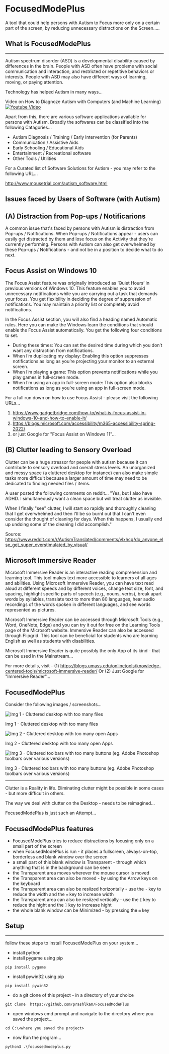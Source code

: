 # FocusedModePlus
A tool that could help persons with Autism to Focus more only on a certain part of the screen, by reducing unnecessary distractions on the Screen.....

## What is FocusedModePlus
---------------------

Autism spectrum disorder (ASD) is a developmental disability caused by differences in the brain. People with ASD often have problems with social communication and interaction, and restricted or repetitive behaviors or interests. People with ASD may also have different ways of learning, moving, or paying attention.

Technology has helped Autism in many ways...

Video on How to Diagnoze Autism with Computers (and Machine Learning)
[![Youtube Video](/content/inde99o98x.jpg)](https://www.youtube.com/watch?v=YQpTlnWYAqE&t=196s)

Apart from this, there are various software applications available for persons with Autism. Broadly the softwares can be classified into the following Catagories...

 - Autism Diagnosis / Training / Early Intervention (for Parents)
 - Communication / Assistive Aids
 - Early Schooling / Educational Aids
 - Entertainment / Recreational software
 - Other Tools / Utilities
 
For a Curated list of Software Solutions for Autism - you may refer to the following URL...

http://www.mousetrial.com/autism_software.html

Issues faced by Users of Software (with Autism)
---------

(A) Distraction from Pop-ups / Notificarions
-------------
A common issue that's faced by persons with Autism is distraction from Pop-ups / Notifications. When Pop-ups / Notifications appear - users can easily get distracted by them and lose focus on the Activity that they're currently performing. Persons with Autism can also get overwhelmed by these Pop-ups / Notifications - and not be in a position to decide what to do next.

Focus Assist on Windows 10
---------
The Focus Assist feature was originally introduced as ‘Quiet Hours’ in previous versions of Windows 10. This feature enables you to avoid unnecessary notifications while you are carrying out a task that demands your focus. You get flexibility in deciding the degree of suppression of notifications. You may maintain a priority list or completely avoid notifications.

In the Focus Assist section, you will also find a heading named Automatic rules. Here you can make the Windows learn the conditions that should enable the Focus Assist automatically. You get the following four conditions to set.

  - During these times: You can set the desired time during which you don’t want any distraction from notifications.
  - When I’m duplicating my display: Enabling this option suppresses notifications as long as you’re projecting your monitor to an external screen.
  - When I’m playing a game: This option prevents notifications while you play games in full-screen mode.
  - When I’m using an app in full-screen mode: This option also blocks notifications as long as you’re using an app in full-screen mode.

For a full run down on how to use Focus Assist - please visit the following URLs...

  1. https://www.gadgetbridge.com/how-to/what-is-focus-assist-in-windows-10-and-how-to-enable-it/
  2. https://blogs.microsoft.com/accessibility/m365-accessibility-spring-2022/
  3. or just Google for "Focus Assist on Windows 11"...

(B) Clutter leading to Sensory Overload
---------------
Clutter can be a huge stressor for people with autism because it can contribute to sensory overload and overall stress levels. An unorganized and messy space (a cluttered desktop for instance) can also make simple tasks more difficult because a larger amount of time may need to be dedicated to finding needed files / items.

A user posted the following comments on reddit...
"Yes, but I also have ADHD. I simultaneously want a clean space but will treat clutter as invisible.

When I finally "see" clutter, I will start so rapidly and thoroughly cleaning that I get overwhelmed and then I'll be so burnt out that I can't even consider the thought of cleaning for days. When this happens, I usually end up undoing some of the cleaning I did accomplish."

Source: https://www.reddit.com/r/AutismTranslated/comments/vlxhcg/do_anyone_else_get_super_overstimulated_by_visual/

Microsoft Immersive Reader 
-------------
Microsoft Immersive Reader is an interactive reading comprehension and learning tool. This tool makes text more accessible to learners of all ages and abilities. Using Microsoft Immersive Reader, you can have text read aloud at different speeds and by different voices, change text size, font, and spacing, highlight specific parts of speech (e.g., nouns, verbs), break apart words by syllables, translate text to more than 80 languages, hear audio recordings of the words spoken in different languages, and see words represented as pictures.

Microsoft Immersive Reader can be accessed through Microsoft Tools (e.g., Word, OneNote, Edge) and you can try it out for free on the Learning Tools page of the Microsoft website. Immersive Reader can also be accessed through Flipgrid. This tool can be beneficial for students who are learning English as well as students with disabilities.

Microsoft Immersive Reader is quite possibly the only App of its kind - that can be used in the Mainstream...

For more details, visit - (1)  https://blogs.umass.edu/onlinetools/knowledge-centered-tools/microsoft-immersive-reader/
Or  (2)  Just Google for "Immersive Reader"...

FocusedModePlus
--------
Consider the following images / screenshots...

![Img 1 - Cluttered desktop with too many files](/content/inde6556y77t6x.png)

Img 1 - Cluttered desktop with too many files

![Img 2 - Cluttered desktop with too many open Apps](/content/ind555y67ex.jpg)

Img 2 - Cluttered desktop with too many open Apps

![Img 3 - Cluttered toolbars with too many buttons (eg. Adobe Photoshop toolbars over various versions)](/content/images7yuhgbhju7y78uhy66tyu7uybh.jpg)

Img 3 - Cluttered toolbars with too many buttons (eg. Adobe Photoshop toolbars over various versions)

----------------

Clutter is a Reality in life. Eliminating clutter might be possible in some cases - but more difficult in others.

The way we deal with clutter on the Desktop - needs to be reimagined...

FocusedModePlus is just such an Attempt...

## FocusedModePlus features
 - FocusedModePlus tries to reduce distractions by focusing only on a small part of the screen
 - when FocusedModePlus is run - it places a fullscreen, always-on-top, borderless and blank window over the screen
 - a small part of this blank window is Transparent - through which anything that is in the background can be seen
 - the Transparent area moves wherever the mouse cursor is moved
 - the Transparent area can also be moved - by using the Arrow keys on the keyboard
 - the Transparent area can also be resiized horizontally - use the `-` key to reduce the width and the `=` key to increase width
 - the Transparent area can also be resiized vertically - use the `[` key to reduce the hight and the `]` key to increase hight
 - the whole blank window can be Minimized - by pressing the `m` key

## Setup
-----------
 follow these steps to install FocusedModePlus on your system...
 - install python
 - install pygame using pip
```
pip install pygame
```
 - install pywin32 using pip
```
pip install pywin32
```
 - do a git clone of this project - in a directory of your choice
```
git clone  https://github.com/prashlkam/FocusedModePlus
```
 - open windows cmd prompt and navigate to the directory where you saved the project...
```
cd C:\<where you saved the project>
```
 - now Run the program...
```
python3 .\focussedmodeplus.py
```
